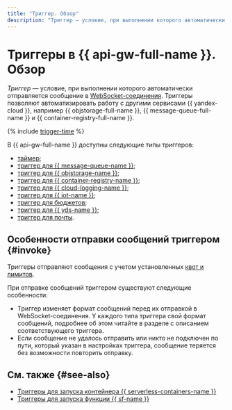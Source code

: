 ```yaml
---
title: "Триггер. Обзор"
description: "Триггер — условие, при выполнении которого автоматически рассылается сообщение в соединения по протоколу WebSocket. Триггеры позволяют автоматизировать работу с другими сервисами {{ yandex-cloud }}, например Yandex Object Storage, Yandex Message Queue и Yandex IoT Core."
---
```


# Триггеры в {{ api-gw-full-name }}. Обзор

_Триггер_ — условие, при выполнении которого автоматически отправляется сообщение в [WebSocket-соединения](../extensions/websocket.md). Триггеры позволяют автоматизировать работу с другими сервисами {{ yandex-cloud }}, например {{ objstorage-full-name }}, {{ message-queue-full-name }} и {{ container-registry-full-name }}. 

{% include [trigger-time](../../../_includes/functions/trigger-time.md) %}

В {{ api-gw-full-name }} доступны следующие типы триггеров: 
* [таймер](timer.md);
* [триггер для {{ message-queue-name }}](ymq-trigger.md);
* [триггер для {{ objstorage-name }}](os-trigger.md);
* [триггер для {{ container-registry-name }}](cr-trigger.md);
* [триггер для {{ cloud-logging-name }}](cloud-logging-trigger.md);
* [триггер для {{ iot-name }}](iot-core-trigger.md);
* [триггер для бюджетов](budget-trigger.md);
* [триггер для {{ yds-name }}](data-streams-trigger.md);
* [триггер для почты](mail-trigger.md).

## Особенности отправки сообщений триггером {#invoke}

Триггеры отправляют сообщения с учетом установленных [квот и лимитов](../limits.md).

При отправке сообщений триггером существуют следующие особенности:
* Триггер изменяет формат сообщений перед их отправкой в WebSocket-соединения. У каждого типа триггера свой формат сообщений, подробнее об этом читайте в разделе с описанием соответствующего триггера.
* Если сообщение не удалось отправить или никто не подключен по пути, который указан в настройках триггера, сообщение теряется без возможности повторить отправку.

## См. также {#see-also}

* [Триггеры для запуска контейнера {{ serverless-containers-name }}](../../../serverless-containers/concepts/trigger/index.md)
* [Триггеры для запуска функции {{ sf-name }}](../../../functions/concepts/trigger/index.md)
